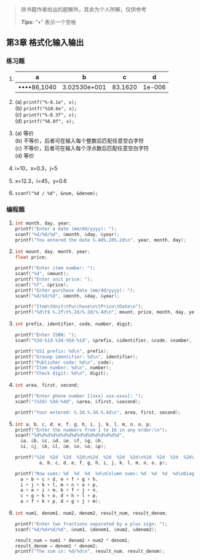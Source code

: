 > 除书籍作者给出的题解外，其余为个人所解，仅供参考
> 
> ***Tips:*** "•" 表示一个空格

## 第3章 格式化输入输出

### 练习题

1. |a          |b           |c      |d     |
   |-----------|------------|-------|------|
   |••••86,1040|3.02530e+001|83.1620|1e-006|

2. (a) `printf("%-8.1e", x);`  
   (b) `printf("%10.6e", x);`  
   (c) `printf("%-8.3f", x);`  
   (d) `printf("%6.0f", x);`

3. (a) 等价  
   (b) 不等价，后者可在输入每个整数后匹配任意空白字符  
   (c) 不等价，后者可在输入每个浮点数后匹配任意空白字符  
   (d) 等价

4. i=10，x=0.3，j=5

5. x=12.3，i=45，y=0.6

6. `scanf("%d / %d", &num, &denom);`

### 编程题

1. ```c
   int month, day, year;
   printf("Enter a date (mm/dd/yyyy): ");
   scanf("%d/%d/%d", &month, &day, &year);
   printf("You entered the date %.4d%.2d%.2d\n", year, month, day);
   ```

2. ```c
   int mount, day, month, year;
   float price;

   printf("Enter item number: ");
   scanf("%d", &mount);
   printf("Enter unit price: ");
   scanf("%f", &price);
   printf("Enter purchase date (mm/dd/yyyy): ");
   scanf("%d/%d/%d", &month, &day, &year);

   printf("Item\tUnit\tPurchase\n\tPrice\tDate\n");
   printf("%d\t$ %.2f\t%.2d/%.2d/%.4d\n", mount, price, month, day, year);
   ```

3. ```c
   int prefix, identifier, code, number, digit;

   printf("Enter ISBN: ");
   scanf("%3d-%1d-%3d-%5d-%1d", &prefix, &identifier, &code, &number, &digit);

   printf("GS1 prefix: %d\n", prefix);
   printf("Grounp identifier: %d\n", identifier);
   printf("Publisher code: %d\n", code);
   printf("Item number: %d\n", number);
   printf("Check digit: %d\n", digit);
   ```
4. ```c
   int area, first, second;

   printf("Enter phone number [(xxx) xxx-xxxx]: ");
   scanf("(%3d) %3d-%4d", &area, &first, &second);

   printf("Your entered: %.3d.%.3d.%.4d\n", area, first, second);
   ```

5. ```c
   int a, b, c, d, e, f, g, h, i, j, k, l, m, n, o, p;
   printf("Enter the numbers from 1 to 16 in any order:\n");
   scanf("%d%d%d%d%d%d%d%d%d%d%d%d%d%d%d%d",
     &a, &b, &c, &d, &e, &f, &g, &h,
     &i, &j, &k, &l, &m, &n, &o, &p);

   printf("%2d  %2d  %2d  %2d\n%2d  %2d  %2d  %2d\n%2d  %2d  %2d  %2d\n%2d  %2d  %2d  %2d\n\n",
            a, b, c, d, e, f, g, h, i, j, k, l, m, n, o, p);

   printf("Row sums: %d  %d  %d  %d\nColumn sums: %d  %d  %d  %d\nDiagonal sums: %d  %d\n",
     a + b + c + d, e + f + g + h,
     i + j + k + l, m + n + o + p,
     a + e + i + m, b + f + j + n,
     c + g + k + o, d + h + l + p,
     a + f + k + p, d + g + j + m);
   ```

6. ```c
   int num1, denom1, num2, denom2, result_num, result_denom;

   printf("Enter two fractions separated by a plus sign: ");
   scanf("%d/%d+%d/%d", &num1, &denom1, &num2, &denom2);

   result_num = num1 * denom2 + num2 * denom1;
   result_denom = denom1 * denom2;
   printf("The sum is: %d/%d\n", result_num, result_denom);
   ```
